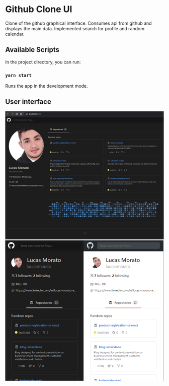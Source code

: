 # Github Clone UI
Clone of the github graphical interface. Consumes api from github and displays the main data. Implemented search for profile and random calendar.

## Available Scripts
In the project directory, you can run:

### `yarn start`
Runs the app in the development mode.<br />

## User interface
![home-page](https://github.com/luucasmorato/github-clone-ui/blob/master/screen/github-clone-page.png)
![mobile-theme](https://github.com/luucasmorato/github-clone-ui/blob/master/screen/light-dark-theme.png)